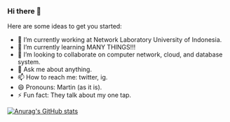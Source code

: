 ### Hi there 👋


Here are some ideas to get you started:

- 🔭 I’m currently working at Network Laboratory University of Indonesia.
- 🌱 I’m currently learning MANY THINGS!!!
- 👯 I’m looking to collaborate on computer network, cloud, and database system.
- 💬 Ask me about anything.
- 📫 How to reach me: twitter, ig.
- 😄 Pronouns: Martin (as it is).
- ⚡ Fun fact: They talk about my one tap.

[![Anurag's GitHub stats](https://github-readme-stats.vercel.app/api?username=martinhizkia)](https://github.com/anuraghazra/github-readme-stats)

